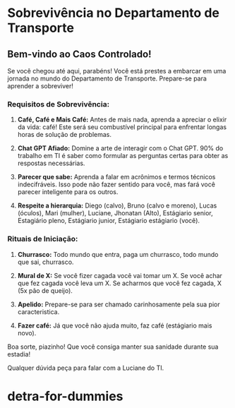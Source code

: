 # Sobrevivência no Departamento de Transporte

## Bem-vindo ao Caos Controlado!

Se você chegou até aqui, parabéns! Você está prestes a embarcar em uma jornada no mundo do Departamento de Transporte. Prepare-se para aprender a sobreviver!

### Requisitos de Sobrevivência:

1. **Café, Café e Mais Café:** Antes de mais nada, aprenda a apreciar o elixir da vida: café! Este será seu combustível principal para enfrentar longas horas de solução de problemas.

2. **Chat GPT Afiado:** Domine a arte de interagir com o Chat GPT. 90% do trabalho em TI é saber como formular as perguntas certas para obter as respostas necessárias.

3. **Parecer que sabe:** Aprenda a falar em acrônimos e termos técnicos indecifráveis. Isso pode não fazer sentido para você, mas fará você parecer inteligente para os outros.
   
3. **Respeite a hierarquia:** Diego (calvo), Bruno (calvo e moreno), Lucas (óculos), Mari (mulher), Luciane, Jhonatan (Alto), Estágiario senior, Estagiário pleno, Estágiario junior, Estágiario estágiario (você).

### Rituais de Iniciação:

1. **Churrasco:** Todo mundo que entra, paga um churrasco, todo mundo que sai, churrasco.

2. **Mural de X:** Se você fizer cagada você vai tomar um X. Se você achar que fez cagada você leva um X. Se acharmos que você fez cagada, X (5x pão de queijo).

3. **Apelido:** Prepare-se para ser chamado carinhosamente pela sua pior caracteristica.
   
3. **Fazer café:** Já que você não ajuda muito, faz café (estágiario mais novo).

Boa sorte, piazinho! Que você consiga manter sua sanidade durante sua estadia!

Qualquer dúvida peça para falar com a Luciane do TI.

# detra-for-dummies
